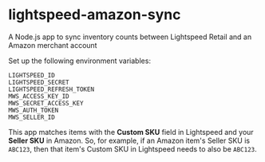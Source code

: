 # lightspeed-amazon-sync

A Node.js app to sync inventory counts between Lightspeed Retail and an Amazon merchant account

Set up the following environment variables:

```
LIGHTSPEED_ID
LIGHTSPEED_SECRET
LIGHTSPEED_REFRESH_TOKEN
MWS_ACCESS_KEY_ID
MWS_SECRET_ACCESS_KEY
MWS_AUTH_TOKEN
MWS_SELLER_ID
```

This app matches items with the **Custom SKU** field in Lightspeed and your **Seller SKU** in Amazon. So, for example, if an Amazon item's Seller SKU is `ABC123`, then that item's Custom SKU in Lightspeed needs to also be `ABC123`.
